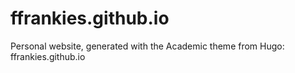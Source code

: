 # ffrankies.github.io

Personal website, generated with the Academic theme from Hugo: ffrankies.github.io
